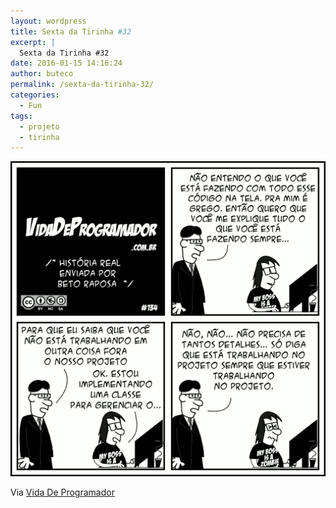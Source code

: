 ```yaml
---
layout: wordpress
title: Sexta da Tirinha #32
excerpt: |
  Sexta da Tirinha #32
date: 2016-01-15 14:16:24
author: buteco
permalink: /sexta-da-tirinha-32/
categories:
  - Fun
tags:
  - projeto
  - tirinha
---
```


<a href="/assets/wp-content/uploads/2016/01/tirinha-nerd-vida-de-programador.png" rel="attachment wp-att-4520"><img class="aligncenter" src="/assets/wp-content/uploads/2016/01/tirinha-nerd-vida-de-programador.png" alt="tirinha-nerd-vida-de-programador" /></a>

Via <a href="http://vidadeprogramador.com.br/" target="_blank">Vida De Programador</a>